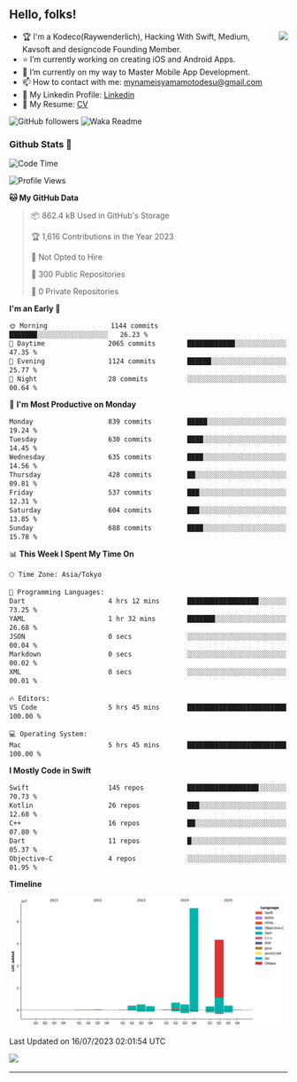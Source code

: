 ## Hello, folks! 
<p>
<img align="right" src="https://media.giphy.com/media/26ufdb3cYKwbRtYVW/giphy.gif" style="max-width:100%;" height="150px">

- 🏆 I'm a Kodeco(Raywenderlich), Hacking With Swift, Medium, Kavsoft and designcode Founding Member.
- ⭐️ I’m currently working on creating iOS and Android Apps.
- 🌱 I’m currently on my way to Master Mobile App Development.
- 📫 How to contact with me: mynameisyamamotodesu@gmail.com
- 🔗 My Linkedin Profile: [Linkedin](https://www.linkedin.com/in/kyo-yamamoto-a2ab50239)
- 🔗 My Resume: [CV](https://www.kickresume.com/cv/ZWKvXV/)

![GitHub followers](https://img.shields.io/github/followers/YamamotoDesu?label=Follow&style=social)
![Waka Readme](https://github.com/YamamotoDesu/YamamotoDesu/workflows/Waka%20Readme/badge.svg)


### Github Stats 🥇 
<!--START_SECTION:waka-->
![Code Time](http://img.shields.io/badge/Code%20Time-447%20hrs%2057%20mins-blue)

![Profile Views](http://img.shields.io/badge/Profile%20Views-5-blue)

**🐱 My GitHub Data** 

> 📦 862.4 kB Used in GitHub's Storage 
 > 
> 🏆 1,616 Contributions in the Year 2023
 > 
> 🚫 Not Opted to Hire
 > 
> 📜 300 Public Repositories 
 > 
> 🔑 0 Private Repositories 
 > 
**I'm an Early 🐤** 

```text
🌞 Morning                1144 commits        ███████░░░░░░░░░░░░░░░░░░   26.23 % 
🌆 Daytime                2065 commits        ████████████░░░░░░░░░░░░░   47.35 % 
🌃 Evening                1124 commits        ██████░░░░░░░░░░░░░░░░░░░   25.77 % 
🌙 Night                  28 commits          ░░░░░░░░░░░░░░░░░░░░░░░░░   00.64 % 
```
📅 **I'm Most Productive on Monday** 

```text
Monday                   839 commits         █████░░░░░░░░░░░░░░░░░░░░   19.24 % 
Tuesday                  630 commits         ████░░░░░░░░░░░░░░░░░░░░░   14.45 % 
Wednesday                635 commits         ████░░░░░░░░░░░░░░░░░░░░░   14.56 % 
Thursday                 428 commits         ██░░░░░░░░░░░░░░░░░░░░░░░   09.81 % 
Friday                   537 commits         ███░░░░░░░░░░░░░░░░░░░░░░   12.31 % 
Saturday                 604 commits         ███░░░░░░░░░░░░░░░░░░░░░░   13.85 % 
Sunday                   688 commits         ████░░░░░░░░░░░░░░░░░░░░░   15.78 % 
```


📊 **This Week I Spent My Time On** 

```text
🕑︎ Time Zone: Asia/Tokyo

💬 Programming Languages: 
Dart                     4 hrs 12 mins       ██████████████████░░░░░░░   73.25 % 
YAML                     1 hr 32 mins        ███████░░░░░░░░░░░░░░░░░░   26.68 % 
JSON                     0 secs              ░░░░░░░░░░░░░░░░░░░░░░░░░   00.04 % 
Markdown                 0 secs              ░░░░░░░░░░░░░░░░░░░░░░░░░   00.02 % 
XML                      0 secs              ░░░░░░░░░░░░░░░░░░░░░░░░░   00.01 % 

🔥 Editors: 
VS Code                  5 hrs 45 mins       █████████████████████████   100.00 % 

💻 Operating System: 
Mac                      5 hrs 45 mins       █████████████████████████   100.00 % 
```

**I Mostly Code in Swift** 

```text
Swift                    145 repos           ██████████████████░░░░░░░   70.73 % 
Kotlin                   26 repos            ███░░░░░░░░░░░░░░░░░░░░░░   12.68 % 
C++                      16 repos            ██░░░░░░░░░░░░░░░░░░░░░░░   07.80 % 
Dart                     11 repos            █░░░░░░░░░░░░░░░░░░░░░░░░   05.37 % 
Objective-C              4 repos             ░░░░░░░░░░░░░░░░░░░░░░░░░   01.95 % 
```



**Timeline**

![Lines of Code chart](https://raw.githubusercontent.com/YamamotoDesu/YamamotoDesu/main/assets/bar_graph.png)


 Last Updated on 16/07/2023 02:01:54 UTC
<!--END_SECTION:waka-->

![](https://github-profile-summary-cards.vercel.app/api/cards/profile-details?username=YamamotoDesu&theme=vue)

----
